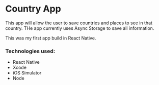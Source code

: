 # Country App
This app will allow the user to save countries and places to see in that country. THe app currently uses Async Storage to save all information. 

This was my first app build in React Native. 

### Technologies used:
 - React Native
 - Xcode
 - iOS Simulator
 - Node 